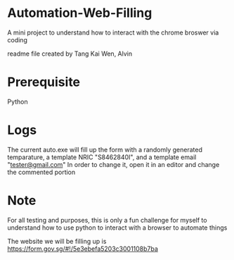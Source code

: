 # Automation-Web-Filling
A mini project to understand how to interact with the chrome broswer via coding

readme file created by Tang Kai Wen, Alvin

# Prerequisite
Python

# Logs
The current auto.exe will fill up the form with a randomly generated temparature, a template NRIC "S8462840I", and a template email "tester@gmail.com"
In order to change it, open it in an editor and change the commented portion

# Note
For all testing and purposes, this is only a fun challenge for myself to understand how to use python to interact with a browser to automate things

The website we will be filling up is https://form.gov.sg/#!/5e3ebefa5203c3001108b7ba


